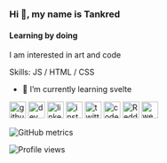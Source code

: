 ### Hi 👋, my name is Tankred
#### Learning by doing 
I am interested in art and code

Skills: JS / HTML / CSS

- 🌱 I’m currently learning svelte 


[<img src='https://cdn.jsdelivr.net/npm/simple-icons@3.0.1/icons/github.svg' alt='github' height='30'>](https://github.com/tankred)  [<img src='https://cdn.jsdelivr.net/npm/simple-icons@3.0.1/icons/dev-dot-to.svg' alt='dev' height='30'>](https://dev.to/tankred)  [<img src='https://cdn.jsdelivr.net/npm/simple-icons@3.0.1/icons/linkedin.svg' alt='linkedin' height='30'>](https://www.linkedin.com/in/kurtduyck/)  [<img src='https://cdn.jsdelivr.net/npm/simple-icons@3.0.1/icons/instagram.svg' alt='instagram' height='30'>](https://www.instagram.com/miccaman/)  [<img src='https://cdn.jsdelivr.net/npm/simple-icons@3.0.1/icons/twitter.svg' alt='twitter' height='30'>](https://twitter.com/tnkrd)  [<img src='https://cdn.jsdelivr.net/npm/simple-icons@3.0.1/icons/codepen.svg' alt='codepen' height='30'>](https://codepen.io/tankred)  [<img src='https://cdn.jsdelivr.net/npm/simple-icons@3.0.1/icons/reddit.svg' alt='Reddit' height='30'>](https://www.reddit.com/user/miccaman)  [<img src='https://cdn.jsdelivr.net/npm/simple-icons@3.0.1/icons/icloud.svg' alt='website' height='30'>](https://www.891.be)  

![GitHub metrics](https://metrics.lecoq.io/tankred)  

![Profile views](https://gpvc.arturio.dev/tankred)  
